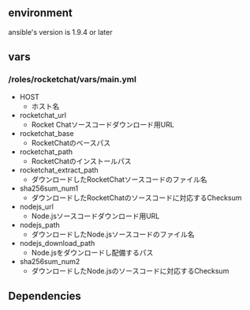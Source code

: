 ## environment
ansible's version is 1.9.4 or later

## vars

### /roles/rocketchat/vars/main.yml
* HOST
    * ホスト名
* rocketchat_url
    * Rocket Chatソースコードダウンロード用URL
* rocketchat_base
    * RocketChatのベースパス
* rocketchat_path
    * RocketChatのインストールパス
* rocketchat_extract_path
    * ダウンロードしたRocketChatソースコードのファイル名
* sha256sum_num1
    * ダウンロードしたRocketChatのソースコードに対応するChecksum
* nodejs_url
    * Node.jsソースコードダウンロード用URL
* nodejs_path
    * ダウンロードしたNode.jsソースコードのファイル名
* nodejs_download_path
    * Node.jsをダウンロードし配備するパス
* sha256sum_num2
    * ダウンロードしたNode.jsのソースコードに対応するChecksum

## Dependencies
